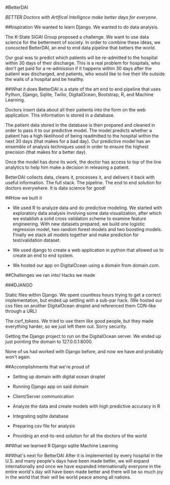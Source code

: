 #BetterDAI 

*BETTER Doctors with Artifical Intellignce make better days for everyone.*

##Inspiration
We wanted to learn Django. We wanted to do data analysis.

The K-State SIGAI Group proposed a challenge. We want to use data science for the betterment of society. In order to combine these ideas, we concocted BetterDAI, an end to end data pipeline that betters the world.

Our goal was to predict which patients will be re-admitted to the hospital within 30 days of their discharge. This is a real problem for hospitals, who don't get paid for a re-admission if it happens within 30 days after the patient was discharged, and patients, who would like to live their life outside the walls of a hospital and be healthy.

##What it does
BetterDAI is a state of the art end to end pipeline that uses Python, Django, Sqlite, Twilio, DigitalOcean, Bootstrap, R, and Machine Learning.

Doctors insert data about all their patients into the form on the web application. This information is stored in a database.

The patient data stored in the database is then prepared and cleaned in order to pass it to our predictive model. The model predicts whether a patient has a high likelihood of being readmitted to the hospital within the next 30 days (that makes for a bad day). Our predictive model has an ensemble of analysis techniques used in order to ensure the highest precision (that makes for a better day).

Once the model has done its work, the doctor has access to top of the line analytics to help him make a decision in releasing a patient.

BetterDAI collects data, cleans it, processes it, and delivers it back with useful information. The full stack. The pipeline. The end to end solution for doctors everywhere. It is data science for good!

##How we built it

* We used R to analyze data and do predictive modeling. We started with exploratory data analysis involving some data visualization, after which we establish a solid cross validation scheme to examine feature engineering. With new datasets prepared, we build one logistic regression model, two random forest models and two boosting models. Finally we stack all models together and make prediction for test/validation dataset.  

* We used django to create a web application in python that allowed us to create an end to end system.

* We hosted our app on DigitalOcean using a domain from domain.com.

##Challenges we ran into/ Hacks we made

###DJANGO

Static files within Django. We spent countless hours trying to get a correct implementation, but ended up settling with a sub-par hack. (We hosted our css files on another DigitalOcean droplet and referenced them CDN-like through a URL)

The csrf_tokens. We tried to use them like good people, but they made everything harder, so we just left them out. Sorry security.

Getting the Django project to run on the DigitalOcean server. We ended up just pointing the domain to 127.0.0.1:8000.

None of us had worked with Django before, and now we have and probably won't again.

##Accomplishments that we're proud of

* Setting up domain with digital ocean droplet

* Running Django app on said domain

* Client/Server communication

* Analyze the data and create models with high predictive accuracy in R

* Integrating sqlite database

* Preparing csv file for analysis

* Providing an end-to-end solution for all the doctors of the world

##What we learned
R Django sqlite Machine Learning

##What's next for BetterDAI
After it is implemented by every hospital in the U.S. and many people's days have been made better, we will expand internationally and once we have expanded internationally everyone in the entire world's day will have been made better and there will be so much joy in the world that their will be world peace among all nations.
